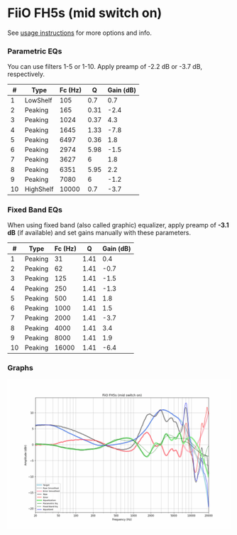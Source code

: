 # FiiO FH5s (mid switch on)
See [usage instructions](https://github.com/jaakkopasanen/AutoEq#usage) for more options and info.

### Parametric EQs
You can use filters 1-5 or 1-10. Apply preamp of -2.2 dB or -3.7 dB, respectively.

|   # | Type      |   Fc (Hz) |    Q |   Gain (dB) |
|-----|-----------|-----------|------|-------------|
|   1 | LowShelf  |       105 | 0.7  |         0.7 |
|   2 | Peaking   |       165 | 0.31 |        -2.4 |
|   3 | Peaking   |      1024 | 0.37 |         4.3 |
|   4 | Peaking   |      1645 | 1.33 |        -7.8 |
|   5 | Peaking   |      6497 | 0.36 |         1.8 |
|   6 | Peaking   |      2974 | 5.98 |        -1.5 |
|   7 | Peaking   |      3627 | 6    |         1.8 |
|   8 | Peaking   |      6351 | 5.95 |         2.2 |
|   9 | Peaking   |      7080 | 6    |        -1.2 |
|  10 | HighShelf |     10000 | 0.7  |        -3.7 |

### Fixed Band EQs
When using fixed band (also called graphic) equalizer, apply preamp of **-3.1 dB** (if available) and set gains manually with these parameters.

|   # | Type    |   Fc (Hz) |    Q |   Gain (dB) |
|-----|---------|-----------|------|-------------|
|   1 | Peaking |        31 | 1.41 |         0.4 |
|   2 | Peaking |        62 | 1.41 |        -0.7 |
|   3 | Peaking |       125 | 1.41 |        -1.5 |
|   4 | Peaking |       250 | 1.41 |        -1.3 |
|   5 | Peaking |       500 | 1.41 |         1.8 |
|   6 | Peaking |      1000 | 1.41 |         1.5 |
|   7 | Peaking |      2000 | 1.41 |        -3.7 |
|   8 | Peaking |      4000 | 1.41 |         3.4 |
|   9 | Peaking |      8000 | 1.41 |         1.9 |
|  10 | Peaking |     16000 | 1.41 |        -6.4 |

### Graphs
![](./FiiO%20FH5s%20(mid%20switch%20on).png)
